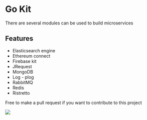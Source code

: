 # Go Kit
There are several modules can be used to build microservices


## Features

- Elasticsearch engine
- Ethereum connect
- Firebase kit
- JRequest
- MongoDB
- Log - plog
- RabbitMQ
- Redis
- Ristretto


Free to make a pull request if you want to contribute to this project

<a href="https://www.buymeacoffee.com/ponlv"><img src="https://img.buymeacoffee.com/button-api/?text=Buy me a coffee&emoji=&slug=ponlv&button_colour=FF5F5F&font_colour=ffffff&font_family=Cookie&outline_colour=000000&coffee_colour=FFDD00" /></a>
